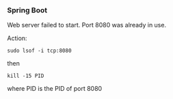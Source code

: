 ### Spring Boot

Web server failed to start. Port 8080 was already in use.

Action:

    sudo lsof -i tcp:8080

then

    kill -15 PID 

where PID is the PID of port 8080